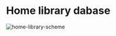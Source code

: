 # Home library dabase

![home-library-scheme](https://github.com/user-attachments/assets/80731b93-969d-4006-a44c-e96a30754245)

